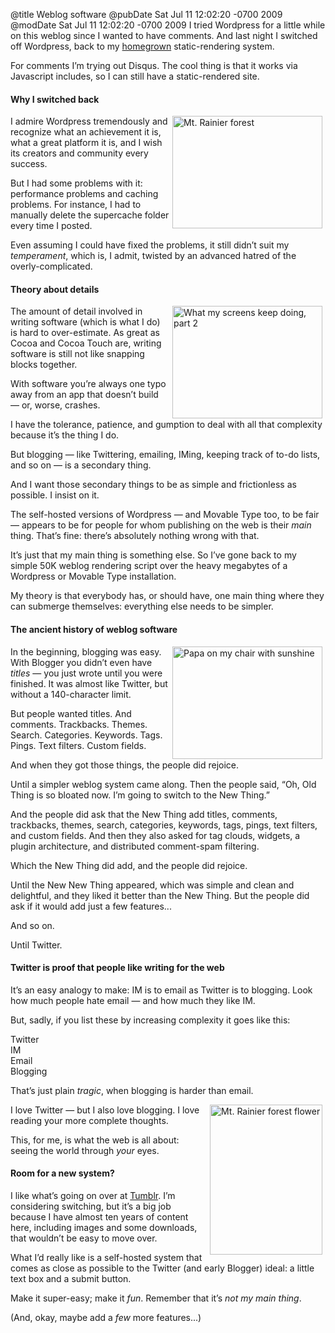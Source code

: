 @title Weblog software
@pubDate Sat Jul 11 12:02:20 -0700 2009
@modDate Sat Jul 11 12:02:20 -0700 2009
I tried Wordpress for a little while on this weblog since I wanted to have comments. And last night I switched off Wordpress, back to my <a href="http://inessential.com/2009/01/30/new_publishing_system_tour_of_my_head">homegrown</a> static-rendering system.

For comments I’m trying out Disqus. The cool thing is that it works via Javascript includes, so I can still have a static-rendered site.

#### Why I switched back

<a href="http://www.flickr.com/photos/78891836@N00/3710766020" title="View 'Mt. Rainier forest' on Flickr.com"><img src="http://farm4.static.flickr.com/3475/3710766020_66c1843aea_m.jpg" alt="Mt. Rainier forest" border="0" width="240" height="180" align="right" hspace="5" /></a>I admire Wordpress tremendously and recognize what an achievement it is, what a great platform it is, and I wish its creators and community every success.

But I had some problems with it: performance problems and caching problems. For instance, I had to manually delete the supercache folder every time I posted.

Even assuming I could have fixed the problems, it still didn’t suit my <em>temperament</em>, which is, I admit, twisted by an advanced hatred of the overly-complicated.

#### Theory about details

<a href="http://www.flickr.com/photos/78891836@N00/3550635248" title="View 'What my screens keep doing, part 2' on Flickr.com"><img src="http://farm4.static.flickr.com/3331/3550635248_c9291d1583_m.jpg" alt="What my screens keep doing, part 2" border="0" width="240" height="180" align="right" hspace="5" /></a>The amount of detail involved in writing software (which is what I do) is hard to over-estimate. As great as Cocoa and Cocoa Touch are, writing software is still not like snapping blocks together.

With software you’re always one typo away from an app that doesn’t build — or, worse, crashes.

I have the tolerance, patience, and gumption to deal with all that complexity because it’s the thing I do.

But blogging — like Twittering, emailing, IMing, keeping track of to-do lists, and so on — is a secondary thing.

And I want those secondary things to be as simple and frictionless as possible. I insist on it.

The self-hosted versions of Wordpress — and Movable Type too, to be fair — appears to be for people for whom publishing on the web is their <em>main</em> thing. That’s fine: there’s absolutely nothing wrong with that.

It’s just that my main thing is something else. So I’ve gone back to my simple 50K weblog rendering script over the heavy megabytes of a Wordpress or Movable Type installation.

My theory is that everybody has, or should have, one main thing where they can submerge themselves: everything else needs to be simpler.

#### The ancient history of weblog software

<a href="http://www.flickr.com/photos/78891836@N00/3709950231" title="View 'Papa on my chair with sunshine' on Flickr.com"><img src="http://farm3.static.flickr.com/2433/3709950231_3168404af8_m.jpg" alt="Papa on my chair with sunshine" border="0" width="240" height="180" align="right" hspace="5" /></a>In the beginning, blogging was easy. With Blogger you didn’t even have <em>titles</em> — you just wrote until you were finished. It was almost like Twitter, but without a 140-character limit.

But people wanted titles. And comments. Trackbacks. Themes. Search. Categories. Keywords. Tags. Pings. Text filters. Custom fields.

And when they got those things, the people did rejoice.

Until a simpler weblog system came along. Then the people said, “Oh, Old Thing is so bloated now. I’m going to switch to the New Thing.”

And the people did ask that the New Thing add titles, comments, trackbacks, themes, search, categories, keywords, tags, pings, text filters, and custom fields. And then they also asked for tag clouds, widgets, a plugin architecture, and distributed comment-spam filtering.

Which the New Thing did add, and the people did rejoice.

Until the New New Thing appeared, which was simple and clean and delightful, and they liked it better than the New Thing. But the people did ask if it would add just a few features...

And so on.

Until Twitter.

#### Twitter is proof that people like writing for the web

It’s an easy analogy to make: IM is to email as Twitter is to blogging. Look how much people hate email — and how much they like IM.

But, sadly, if you list these by increasing complexity it goes like this:

Twitter<br />
IM<br />
Email<br />
Blogging

That’s just plain <em>tragic</em>, when blogging is harder than email.

<a href="http://www.flickr.com/photos/78891836@N00/3709957073" title="View 'Mt. Rainier forest flower' on Flickr.com"><img src="http://farm3.static.flickr.com/2576/3709957073_b8b971faaf_m.jpg" alt="Mt. Rainier forest flower" border="0" width="180" height="240" align="right" hspace="5" /></a>I love Twitter — but I also love blogging. I love reading your more complete thoughts.

This, for me, is what the web is all about: seeing the world through <em>your</em> eyes.

#### Room for a new system?

I like what’s going on over at <a href="http://www.tumblr.com/">Tumblr</a>. I’m considering switching, but it’s a big job because I have almost ten years of content here, including images and some downloads, that wouldn’t be easy to move over.

What I’d really like is a self-hosted system that comes as close as possible to the Twitter (and early Blogger) ideal: a little text box and a submit button.

Make it super-easy; make it <em>fun</em>. Remember that it’s <em>not my main thing</em>.

(And, okay, maybe add a <em>few</em> more features...)
